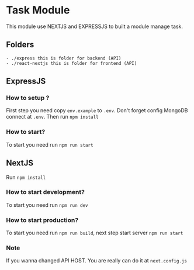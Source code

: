 # Task Module
This module use NEXTJS and EXPRESSJS to built a module manage task.

## Folders
    - ./express this is folder for backend (API)
    - ./react-nextjs this is folder for frontend (API) 

## ExpressJS
### How to setup ?
First step you need copy `env.example` to `.env`. Don't forget config MongoDB connect at `.env`. Then run `npm install`
### How to start? 
To start you need run `npm run start`
## NextJS 
Run `npm install`
### How to start development? 
To start you need run `npm run dev`
### How to start production? 
To start you need run `npm run build`, next step start server `npm run start`
### Note 
If you wanna changed API HOST. You are really can do it at `next.config.js`